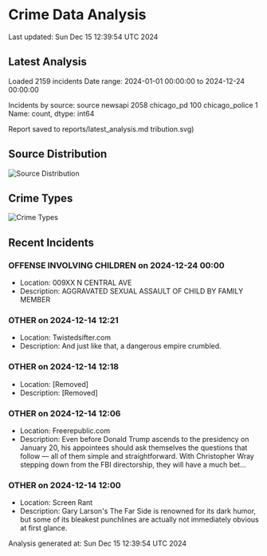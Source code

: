 # Crime Data Analysis
Last updated: Sun Dec 15 12:39:54 UTC 2024

## Latest Analysis

Loaded 2159 incidents
Date range: 2024-01-01 00:00:00 to 2024-12-24 00:00:00

Incidents by source:
source
newsapi           2058
chicago_pd         100
chicago_police       1
Name: count, dtype: int64

Report saved to reports/latest_analysis.md
tribution.svg)

## Source Distribution
![Source Distribution](images/source_distribution.svg)

## Crime Types
![Crime Types](images/crime_types.svg)

## Recent Incidents

### OFFENSE INVOLVING CHILDREN on 2024-12-24 00:00
- Location: 009XX N CENTRAL AVE
- Description: AGGRAVATED SEXUAL ASSAULT OF CHILD BY FAMILY MEMBER


### OTHER on 2024-12-14 12:21
- Location: Twistedsifter.com
- Description: And just like that, a dangerous empire crumbled.


### OTHER on 2024-12-14 12:18
- Location: [Removed]
- Description: [Removed]


### OTHER on 2024-12-14 12:06
- Location: Freerepublic.com
- Description: Even before Donald Trump ascends to the presidency on January 20, his appointees should ask themselves the questions that follow — all of them simple and straightforward. With Christopher Wray stepping down from the FBI directorship, they will have a much bet…


### OTHER on 2024-12-14 12:00
- Location: Screen Rant
- Description: Gary Larson's The Far Side is renowned for its dark humor, but some of its bleakest punchlines are actually not immediately obvious at first glance.

Analysis generated at: Sun Dec 15 12:39:54 UTC 2024

